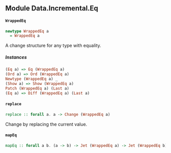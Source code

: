 ## Module Data.Incremental.Eq

#### `WrappedEq`

``` purescript
newtype WrappedEq a
  = WrappedEq a
```

A change structure for any type with equality.

##### Instances
``` purescript
(Eq a) => Eq (WrappedEq a)
(Ord a) => Ord (WrappedEq a)
Newtype (WrappedEq a) _
(Show a) => Show (WrappedEq a)
Patch (WrappedEq a) (Last a)
(Eq a) => Diff (WrappedEq a) (Last a)
```

#### `replace`

``` purescript
replace :: forall a. a -> Change (WrappedEq a)
```

Change by replacing the current value.

#### `mapEq`

``` purescript
mapEq :: forall a b. (a -> b) -> Jet (WrappedEq a) -> Jet (WrappedEq b)
```


